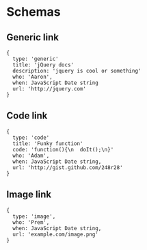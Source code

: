 # Schemas

## Generic link

    {
      type: 'generic'
      title: 'jQuery docs'
      description: 'jquery is cool or something'
      who: 'Aaron',
      when: JavaScript Date string
      url: 'http://jquery.com'
    }

## Code link

    {
      type: 'code'
      title: 'Funky function'
      code: 'function(){\n  doIt();\n}'
      who: 'Adam',
      when: JavaScript Date string,
      url: 'http://gist.github.com/248r28'
    }

## Image link

    {
      type: 'image',
      who: 'Prem',      
      when: JavaScript Date string,
      url: 'example.com/image.png'
    }